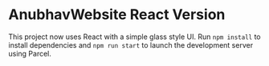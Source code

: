 # AnubhavWebsite React Version

This project now uses React with a simple glass style UI. Run `npm install` to
install dependencies and `npm run start` to launch the development server using
Parcel.
